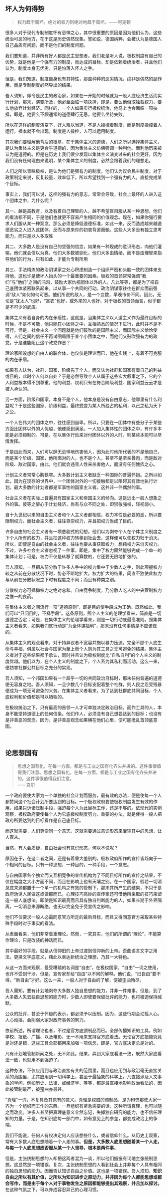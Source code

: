 <h2>坏人为何得势</h2><blockquote data-pid="Bn1aVjOV">权力趋于腐坏，绝对的权力则绝对地趋于腐坏。——阿克顿</blockquote><p data-pid="wL5LR7CT">很多人对于现代专制制度怀有忌惮之心，其中很重要的原因是因为他们认为，这些统治可恶的地方，在于这是历史偶然现象。譬如说，德国纳粹，会被认为是德国人自己品质有问题，而不是他们的制度问题。</p><p data-pid="lZXOgGKQ">我们要知道，并非所有好人都是民主思想者，我们老是听人说，极权制度有自己的优势，就是他是一个强有力的制度，而达成的目标，却是依赖着统治者，并且他们认为，制度本身无优劣，只是怕落入坏人之手。</p><p data-pid="MZhXtGzd">但是，我们知道，制度自身也有其特性，那些种种的恶劣情况，绝非是偶然的副作用，而是专制制度必然导出的结果。</p><p data-pid="eweHeOnu">吾人须知，即令是民主的政治家，如果在一开始的时候就为一般人底经济生活而实行计划，那末，演变所及，他必至面临一项抉择，即是，要么他僭取独裁权力，要么他放弃计划经济。同样的，一个人如果实行极权统治，他马上也会面临一项抉择，即是，他要么不顾通常的道德肆行无忌，他要么坐待失败。</p><p data-pid="km8dSwiG">所以在这样的制度演变下，好人难以当道，不是人操控着制度，而是制度操控着人运行。根本就不会出现，制度是人操控，人可以运用制度。</p><p data-pid="Cv5CwSwD">其次我们要理解他背后的根基，在于集体主义的道德，人们之所以选择集体主义，是认为集体主义是更合乎道德的，因为集体主义仿佛强调一种利他。而利他历来被认为是道德的。但是在历史上我们很少发现以集体主义演变过来的社会更好，因为我们没有任何理由来说明，某个集体主义的制度，必然会跟着我们的理想走。</p><p data-pid="eRd1dBqD">人们之所以青睐极权，是认为他们是强有力的制度，他们认为议会民主制度，对于政策制定来说，反复较量，效率低下，所以希望找到一个强有力的人，直接完成某个目标。</p><p data-pid="6QjIyrv6">事实上，我们可以说，这样的强有力的意志，常常会导致，社会上最坏的人进入这个团体之中，为什么呢？</p><p data-pid="u6Ek52iz">其一、越是高教育，以及有着自己理智的人，越不希望盲目服从某一种思想，他们的看法都不同，于是他们也就更不容易产生相同的价值观念。现在，如果你强行要求人们服从某一种观念，那么必须是降低道德标准，如此一来，反而造成越来越道德恶劣之人进入这团体，反而与原来你的初衷背道而驰。这些人大多没有独立思考能力，而只是以人多取胜</p><p data-pid="CVHgdezB">其二、大多数人是没有自己的坚强的信念，如果有一种现成的意识形态，向他们灌输，他们就会信以为真，他们大多数被驯化，他们大多由情绪，而不是由理智来指导他们的行为，只有如此，才能为专制所用</p><p data-pid="-IPxI4cD">其三、手法精炼的政治阴谋家之处心积虑制造一个组织严密和头脑一致的团体来支持他，这也许是使坏人抬头的一个最重要的因素。极权的首领常常强调“我们”与“他们”之间的鸿沟，鼓励大家仇视团体以外的人。凡此等等，都是为了把自己底团体紧密联系起来，以从事一个共同的行动。政治阴谋家往往在群众面前强调“敌人”如何如何可恶。他们所说的敌人，是一个变数，早晚市价不同。因此，无论是“犹太人”也好，“富农”也好，或外来的人也好，对于极权的首领而言，似乎都是不可少的武库。</p><p data-pid="8kOCW0S0">集体主义有着自身的内在矛盾性，这就是，当集体主义以人道主义作为最终目标的时候，不是不可能，他只能在小团体之中，互相熟悉的情况下进行，此时并不是不可行。但是，社会主义一个问题就是他们鼓吹的是国际主义，而国际主义恰恰使得，人们之间的信任不再试图局限于某个小团体之中，而他们又鼓吹强有力的政党，于是谁能阻止这个政党作恶？</p><p data-pid="_I2822pj">理论家所设想的自由人的联合体，也仅仅是理论而已，他在实践上，有着不可克服的内在矛盾。</p><p data-pid="WBfuWKj2">如果有人认为，社群、国家、阶级先于个人，而又认为社群和国家有着自己的利益或目的，此时个人何以自处？于是必然导致个人从属于这些宏大叙事之下，它的个人利益根本得不到尊重，他的利益、权利只有在符合阶级利益、国家利益云云才是被人承认的。</p><p data-pid="nwhl7Jhw">另一方面，阶级和国家，本身不是个人，他本身是没有自由意志，他哪里有什么利益呢？于是这些国家、阶级利益，最终蜕变为某人所独占的私利，以己之私为天下之公。</p><p data-pid="soCCJ-JQ">一个人在伟大的团体之中，往往感到自卑。所以，只要在一团体中有些分子于某些方面比团体以外的人优越，他便感到满足。一人加入集体性的团体之中，有许多本能是必须抑制的。可是，在以集体行动来对付团体以外的人时，则某些本能可以尽情发挥。</p><p data-pid="0UvdiNdm">于是由此而来，人们可以肆无忌惮地伤害他人，因为此时他所代表的不是他自己，而是某个阶级、国家，他所面对的人，也不是个人，甚至不是至亲骨肉，而是敌对阶级、敌对国家，由此，他们就会违背人性来杀害他人，而没有任何愧疚之心。</p><p data-pid="tzaIG9cT">计划主义者常常心胸狭窄。大多数计划主义者缺乏一种国际的普遍怀抱。之所以如此，因为在现存的世界中，一个团体对外的一切接触都足以阻碍其有效地执行计划。最大多数的计划者都是军事性的国家主义者。这并非一件偶然的事。</p><p data-pid="55lNpXVr">社会主义者在实际上普遍具有国家主义和帝国主义的倾向。这是远出一般人想象之外的事。彼等之醉心于计划经济，尚有与众不同之处，即崇敬强权，轻视弱小。</p><p data-pid="S2DYs6S8">自十九世纪以来的自由主义者和个人主义者都相信，权力本性是必要的恶，所以要限制权力。而社会主义者，往往尊崇权力，并且把权力当成了目的。</p><p data-pid="xBySY4qn">许多自由的社会主义者有一项悲剧式的幻想。他们以为剥夺个人在个体主义制度之下个人所有的权力，并且把这种权力转移到社会去，这样便可以使权力归于消灭。所以，即使是自由的社会主义者，往往也要从事获取权力，想藉权力来消灭权力。不过，许多社会主义者忽视了一件事，即是，集中了权力固然能够完成一个单一的集体计划；可是，权力不仅是转移了就算数的，它还要无限地扩张的。</p><p data-pid="0X771DNA">吾人须知，一旦把从前分散于许多人手中的权力集中于少数人之手，则此项握权力较之从前在分散状况下时，势必不断地扩大。权力扩大的结果，简直不独使此权力与从前在分散状况之下时有程度之不同；而且有种类之别。</p><p data-pid="_KutTC2f">分散权力必可抵抑权力之绝对总和。自由竞争制度，乃分散人吃人的中央管制权力之惟一的良药。</p><p data-pid="62zQgrPq">在集体主义者之间流行一项“道德原则”，即是目的使手段成为正确。既然如此，我们可以“只问目的，不择手段”。这条原则，照个人主义的伦理学看来，简直是一切道德之否定；可是，在集体主义的伦理学看来，则是一切行动底最高准则。照集体主义者看来，如果我们底行动是“为全体谋福利”，那末没有任何事情是不应该做的。</p><p data-pid="aqT9lyDp">从集体主义的观点看来，对于持异议者不宽容并施以暴力压迫，完全不顾个人底生命与幸福，俱属以社会与国家为至上而个人则为其工具之无可避免的结果。集体主义者对于这些结果都予承认，同时并且认为极权制度比“自私自利”的个人主义的制度优越。他们以为，在个人主义的制度之下，个人系为其私利而活动。这么一来，便妨害社群公共目标之充分的实现。</p><p data-pid="0tvEIhU6">吾人须知，一个邦国如果有一个超乎一切的共同政治目标时，那末任何普遍的道德便无容身之地。吾人须知，一旦少数几个目标支配着整个社群，则人民之忍受残暴便成为一项无可避免的义务。在集体主义者看来，为了达到社群底共同目标，个人底权利和价值都是可以牺牲的。</p><p data-pid="HFglxpkE">在极权统治之下，只有最高的首领一人才可单独决定政治目标。而作工具的人，本身不能坚持道德上的任何信条。他们作人，必须没有自己想要达到的目标；也没有是非善恶的观念。因为，是非善恶观念如果横在他们心里，便可能搅乱首领底意图。</p><p><br></p><h2>论思想国有</h2><blockquote data-pid="Eweyb5Vk">思想之国有化，在每一方面，都是与工业之国有化齐头并进的。这件事很值得我们注意。思想之国有化，在每一方面，都是与工业之国有化齐头并进的。这件事很值得我们注意。<br>——克尔</blockquote><p data-pid="W-yvqO-T">一个政府要使大家为一个单独的社会计划而服务，最有效的办法，便是使每一个人都赞同这个社会计划所要达到的目标。一个极权政府要使极权制度发生有效的作用，如果只诉诸压制手段，强迫每个人为此目标工作，还是不够的。依现代的实例观察，极权政府要使每个人为它底极权制度努力，重要的办法，就是使得一般人把政府所要达到的目标看作是自己底目标。</p><p data-pid="ZYafUfYh">而这就需要，人们尊崇同一个意志，这就需要通过意识形态来灌输其中的思想，让人盲从。</p><p data-pid="WgrgtTw2">当然，有人会质疑，自由社会也有意识形态，何以不说呢？</p><p data-pid="PqPRmMvD">原因在于，在这二者之间，还是有着重大差别的。极权政府所作的宣传皆趋向于一个相同的目标。只有一种思想，一种目的，一种手段，一个意志。</p><p data-pid="NUiftU3h">与自由国家各个独立而又互相竞争的宣传机构为了不同目标所作的宣传之结果，不仅在幅度之大小方面不同，而且在影响上也有天壤之别。在一个国家，假若一切消息底来源都置于一个单一的机构之有效的管制下，那末其所产生的结果，不只于是政府劝诱人民做这或做那而已，心理技巧高妙的宣传家还可借他所采取的技巧来塑造一般人底想法。即使是知识最高而且具有独自判断能力的人，如果长期于外界隔离，一切消息来源断绝，也无以完全免于受宣传之影响。</p><p data-pid="_vcEvjUB">他们不仅要求一般人必需同意官方所定的最后目标，而且又得同意官方采取某些特殊手段时对于事实的看法。</p><p data-pid="dNLUg8hz">从表面看来，他们非常着重理论。然而，一究其实，他们的所谓的“理论”，不能算作理论，只是改装的神话而已。</p><p data-pid="UQajDg6_">其中最好的手段，就是从信仰旧的上帝过渡到信仰新的上帝。歪曲语言文字之用法，更换文字底意义，藉此以表达新统治之理想，乃其一大特色。</p><p data-pid="B0XxElTU">从这一方面来观察，最受糟踏的名词是“自由”，在极权国家，“自由”一词之使用，也许不受到干涉。但是，宣传家却给“自由”以不同的解释。他们说，“旧自由”要不得，“新自由”才好。这么一来，一般人对于自由的了解，便被歪曲殆尽。</p><p data-pid="LQgE-cKI">吾人需知，要有计划地剥夺大多数人独自思想的能力，并非一件难事。但是，到了大多数人失去独自思想的能力时，少数人即使要保留批评的能力，也将被迫保持缄默。</p><p data-pid="jRcfQS1j">公众的批评，甚至于怀疑的表示，都必须予以压制。因为，这些行期会动摇人心。人心动摇，会削弱大家对政府事务的努力。</p><p data-pid="Z8PElp4M">依前所述，所谓理论也者，不过是官方底颁制品而已。全部传播知识的工具，例如学校、报纸、广播、以及电影，无一不用来支持官方底看法。无论官方底措施究竟是对还是错，这些工具全部都用来加强一项信念，即是，官方底决定总是对的。</p><p data-pid="vyVB8IkX">凡有计划地管制新闻之处，无不如此。结果，弄到大家底看法一致，既然大家底看法一致，也就用不到强迫了。</p><p data-pid="Iae5j-Is">这种办法，不仅应用到与政治直接有关的范围里，而且也应用到与政治毫无直接关系的范围里，尤其应用到一切科学上，甚至于最抽象的科学上。凡直接涉及人文事象的学问，例如历史、法律、或经济学、等等，都是最直接地影响政治看法的，因此被管制最严，被歪曲亦最甚。</p><p data-pid="myg4f7Nz">“真理”一词，不复具备其原有的意义。真理是权威的颁制品，是为辩饰那使大家一齐为一个组织而工作的东西。一旦组织有紧急需要的话，这种所谓真理，也可以随之而改变。许多人甚至把真理底意义全然忘记，失掉独自研究的能力，也不信任理知的力量。于是，在知识底每一部门中，如有意见上的参差，都变成政治上的争端。</p><p data-pid="_s49HQXg">我们不能说，任何人有权决定何人应该想些什么，或者信仰什么。从历史上观察，常有大多数人底思想随着一个人走的事。<b>但是，大多数人底思想随着某一个人走，与每一个人底思想应否服从某一个人领导，根本是两件事</b>。</p><p data-pid="KaehbB5M">但是，主张统制思想的人却把这两者混为一谈，所以他们振振有词地主张统制思想。这显然是一项错误。复次，主张统制思想的人看到社会上并非每个人具有相同的独自思想的能力。因而否认知识自由之价值。这也是一项错误。吾人须知，<b>知识自由之所以有其价值，之所以为知识进步之原动力，并非因为每个人都能思想或都会写作，而是由于每个人对于事物发生之原因都能够提出其观察，并且加以探讨。</b>在这种气氛之下，可以养成容忍异己的心理习惯。</p><p></p>